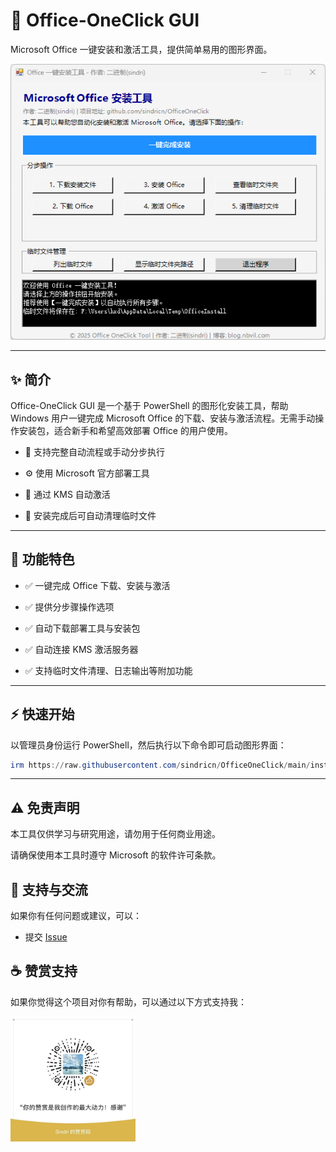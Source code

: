 # 🎯 Office-OneClick GUI

Microsoft Office 一键安装和激活工具，提供简单易用的图形界面。

![安装界面](screen.png)

---

## ✨ 简介

Office-OneClick GUI 是一个基于 PowerShell 的图形化安装工具，帮助 Windows 用户一键完成 Microsoft Office 的下载、安装与激活流程。无需手动操作安装包，适合新手和希望高效部署 Office 的用户使用。

- 🧰 支持完整自动流程或手动分步执行

- ⚙️ 使用 Microsoft 官方部署工具

- 🔐 通过 KMS 自动激活

- 🧹 安装完成后可自动清理临时文件

---

## 🚀 功能特色

- ✅ 一键完成 Office 下载、安装与激活

- ✅ 提供分步骤操作选项

- ✅ 自动下载部署工具与安装包

- ✅ 自动连接 KMS 激活服务器

- ✅ 支持临时文件清理、日志输出等附加功能

---

## ⚡ 快速开始

以管理员身份运行 PowerShell，然后执行以下命令即可启动图形界面：

```powershell
irm https://raw.githubusercontent.com/sindricn/OfficeOneClick/main/install.ps1 | iex
```

---
## ⚠️ 免责声明

本工具仅供学习与研究用途，请勿用于任何商业用途。

请确保使用本工具时遵守 Microsoft 的软件许可条款。

## 💬 支持与交流

如果你有任何问题或建议，可以：

- 提交 [Issue](https://github.com/sindricn/OfficeOneClick/issues)

## ☕ 赞赏支持
如果你觉得这个项目对你有帮助，可以通过以下方式支持我：

<img src="wx.jpg" alt="赞赏码" width="200" />



